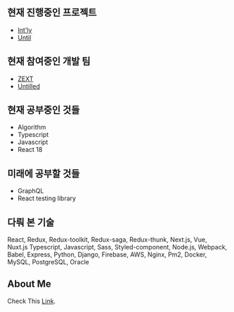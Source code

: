 
<!--
**morethanmin/morethanmin** is a ✨ _special_ ✨ repository because its `README.md` (this file) appears on your GitHub profile.

Here are some ideas to get you started:

- 🔭 I’m currently working on ...
- 🌱 I’m currently learning ...
- 👯 I’m looking to collaborate on ...
- 🤔 I’m looking for help with ...
- 💬 Ask me about ...
- 📫 How to reach me: ...
- 😄 Pronouns: ...
- ⚡ Fun fact: ...
-->

## 현재 진행중인 프로젝트

- [Int'ly](https://intly.oopy.io)
- [Until](https://github.com/untilled)

## 현재 참여중인 개발 팀

- [ZEXT](https://github.com/ZZEXT)
- [Untilled](https://github.com/untilled)

## 현재 공부중인 것들

- Algorithm
- Typescript
- Javascript
- React 18

## 미래에 공부할 것들

- GraphQL
- React testing library

## 다뤄 본 기술

React, Redux, Redux-toolkit, Redux-saga, Redux-thunk, Next.js, Vue, Nuxt.js Typescript, Javascript, Sass, Styled-component, Node.js, Webpack, Babel, Express, Python, Django, Firebase, AWS, Nginx, Pm2, Docker, MySQL, PostgreSQL, Oracle

## About Me

Check This [Link](https://morethanmin.web.app/).

